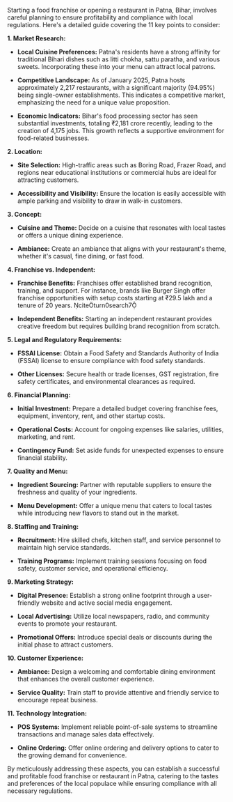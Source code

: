 Starting a food franchise or opening a restaurant in Patna, Bihar, involves careful planning to ensure profitability and compliance with local regulations. Here's a detailed guide covering the 11 key points to consider:

**1. Market Research:**

   - **Local Cuisine Preferences:** Patna's residents have a strong affinity for traditional Bihari dishes such as litti chokha, sattu paratha, and various sweets. Incorporating these into your menu can attract local patrons.

   - **Competitive Landscape:** As of January 2025, Patna hosts approximately 2,217 restaurants, with a significant majority (94.95%) being single-owner establishments. This indicates a competitive market, emphasizing the need for a unique value proposition.

   - **Economic Indicators:** Bihar's food processing sector has seen substantial investments, totaling ₹2,181 crore recently, leading to the creation of 4,175 jobs. This growth reflects a supportive environment for food-related businesses.

**2. Location:**

   - **Site Selection:** High-traffic areas such as Boring Road, Frazer Road, and regions near educational institutions or commercial hubs are ideal for attracting customers.

   - **Accessibility and Visibility:** Ensure the location is easily accessible with ample parking and visibility to draw in walk-in customers.

**3. Concept:**

   - **Cuisine and Theme:** Decide on a cuisine that resonates with local tastes or offers a unique dining experience.

   - **Ambiance:** Create an ambiance that aligns with your restaurant's theme, whether it's casual, fine dining, or fast food.

**4. Franchise vs. Independent:**

   - **Franchise Benefits:** Franchises offer established brand recognition, training, and support. For instance, brands like Burger Singh offer franchise opportunities with setup costs starting at ₹29.5 lakh and a tenure of 20 years. citeturn0search7

   - **Independent Benefits:** Starting an independent restaurant provides creative freedom but requires building brand recognition from scratch.

**5. Legal and Regulatory Requirements:**

   - **FSSAI License:** Obtain a Food Safety and Standards Authority of India (FSSAI) license to ensure compliance with food safety standards.

   - **Other Licenses:** Secure health or trade licenses, GST registration, fire safety certificates, and environmental clearances as required.

**6. Financial Planning:**

   - **Initial Investment:** Prepare a detailed budget covering franchise fees, equipment, inventory, rent, and other startup costs.

   - **Operational Costs:** Account for ongoing expenses like salaries, utilities, marketing, and rent.

   - **Contingency Fund:** Set aside funds for unexpected expenses to ensure financial stability.

**7. Quality and Menu:**

   - **Ingredient Sourcing:** Partner with reputable suppliers to ensure the freshness and quality of your ingredients.

   - **Menu Development:** Offer a unique menu that caters to local tastes while introducing new flavors to stand out in the market.

**8. Staffing and Training:**

   - **Recruitment:** Hire skilled chefs, kitchen staff, and service personnel to maintain high service standards.

   - **Training Programs:** Implement training sessions focusing on food safety, customer service, and operational efficiency.

**9. Marketing Strategy:**

   - **Digital Presence:** Establish a strong online footprint through a user-friendly website and active social media engagement.

   - **Local Advertising:** Utilize local newspapers, radio, and community events to promote your restaurant.

   - **Promotional Offers:** Introduce special deals or discounts during the initial phase to attract customers.

**10. Customer Experience:**

   - **Ambiance:** Design a welcoming and comfortable dining environment that enhances the overall customer experience.

   - **Service Quality:** Train staff to provide attentive and friendly service to encourage repeat business.

**11. Technology Integration:**

   - **POS Systems:** Implement reliable point-of-sale systems to streamline transactions and manage sales data effectively.

   - **Online Ordering:** Offer online ordering and delivery options to cater to the growing demand for convenience.

By meticulously addressing these aspects, you can establish a successful and profitable food franchise or restaurant in Patna, catering to the tastes and preferences of the local populace while ensuring compliance with all necessary regulations. 